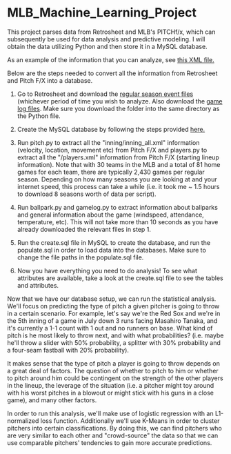 # MLB_Machine_Learning_Project

This project parses data from Retrosheet and MLB's PITCHf/x, which can subsequently be used for data analysis and predictive modeling. I will obtain the data utilizing Python and then store it in a MySQL database.

 As an example of the information that you can analyze, see <a href="http://gd2.mlb.com/components/game/mlb/year_2017/month_07/day_09/gid_2017_07_09_detmlb_clemlb_1/inning/inning_all.xml">this XML file.</a>

Below are the steps needed to convert all the information from Retrosheet and Pitch F/X into a database.

1) Go to Retrosheet and download the <a href="http://www.retrosheet.org/game.htm">regular season event files</a> (whichever period of time you wish to analyze. Also download the <a href= "http://www.retrosheet.org/gamelogs/index.html"> game log files</a>. Make sure you download the folder into the same directory as the Python file.

2) Create the MySQL database by following the steps provided <a href="https://www.a2hosting.com/kb/developer-corner/mysql/managing-mysql-databases-and-users-from-the-command-line">here.</a>

3) Run pitch.py to extract all the "inning/inning_all.xml" information (velocity, location, movement etc) from Pitch F/X  and players.py to extract all the "/players.xml" information from Pitch F/X (starting lineup information). Note that with 30 teams in the MLB and a total of 81 home games for each team, there are typically 2,430 games per regular season. Depending on how many seasons you are looking at and your internet speed, this process can take a while (i.e. it took me ~ 1.5 hours to download 8 seasons worth of data per script).

4) Run ballpark.py and gamelog.py to extract information about ballparks and general information about the game (windspeed, attendance, temperature, etc). This will not take more than 10 seconds as you have already downloaded the relevant files in step 1.

5) Run the create.sql file in MySQL to create the database, and run the populate.sql in order to load data into the databases. Make sure to change the file paths in the populate.sql file.

6) Now you have everything you need to do analysis! To see what attributes are available, take a look at the create.sql file to see the tables and attributes.


Now that we have our database setup, we can run the statistical analysis. We'll focus on predicting the type of pitch a given pitcher is going to throw in a certain scenario. For example, let's say we're the Red Sox and we're in the 5th inning of a game in July down 3 runs facing Masahiro Tanaka, and it's currently a 1-1 count with 1 out and no runners on base. What kind of pitch is he most likely to throw next, and with what probabilities? (i.e. maybe he'll throw a slider with 50% probability, a splitter with 30% probability and a four-seam fastball with 20% probability).

It makes sense that the type of pitch a player is going to throw depends on a great deal of factors. The question of whether to pitch to him or whether to pitch around him could be contingent on the strength of the other players in the lineup, the leverage of the situation (i.e. a pitcher might toy around with his worst pitches in a blowout or might stick with his guns in a close game), and many other factors.

In order to run this analysis, we'll make use of logistic regression with an L1-normalized loss function. Additionally we'll use K-Means in order to cluster pitchers into certain classifications. By doing this, we can find pitchers who are very similar to each other and "crowd-source" the data so that we can use comparable pitchers' tendencies to gain more accurate predictions.



